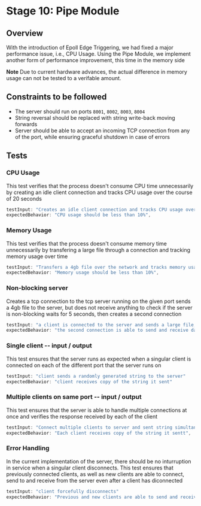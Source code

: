 # Stage 10: Pipe Module 

## Overview
With the introduction of Epoll Edge Triggering, we had fixed a major performance issue, i.e., CPU Usage. Using the Pipe Module, we implement another form of performance improvement, this time in the memory side

**Note**
Due to current hardware advances, the actual difference in memory usage can not be tested to a verifable amount.

## Constraints to be followed 
- The server should run on ports `8001`, `8002`, `8003`, `8004`
- String reversal should be replaced with string write-back moving forwards 
- Server should be able to accept an incoming TCP connection from any of the port, while ensuring graceful shutdown in case of errors

## Tests


### CPU Usage
This test verifies that the process doesn't consume CPU time unnecessarily by creating an idle client connection and tracks CPU usage over the course of 20 seconds
```js
testInput: "Creates an idle client connection and tracks CPU usage over the course of 20 seconds",
expectedBehavior: "CPU usage should be less than 10%",
```

### Memory Usage
This test verifies that the process doesn't consume memory time unnecessarily by transfering a large file through a connection and tracking memory usage over time
```js
testInput: "Transfers a 4gb file over the network and tracks memory usage over time",
expectedBehavior: "Memory usage should be less than 10%",
```

### Non-blocking server
Creates a tcp connection to the tcp server running on the given port sends a 4gb file to the server, but does not receive anything to check if the server is non-blocking waits for 5 seconds, then creates a second connection
```js
testInput: "a client is connected to the server and sends a large file, but does not receive any data from the server. After 30 seconds, a second client is connected to the server, and verifies if the server responds"
expectedBehavior: "the second connection is able to send and receive data from the server"

```

### Single client -- input / output
This test ensures that the server runs as expected when a singular client is connected on each of the different port that the server runs on
```js
testInput: "client sends a randomly generated string to the server"
expectedBehavior: "client receives copy of the string it sent"
```

### Multiple clients on same port -- input / output
This test ensures that the server is able to handle multiple connections at once and verifies the response received by each of the client
```js
testInput: "Connect multiple clients to server and sent string simultaneously",
expectedBehavior: "Each client receives copy of the string it sentt",
```

### Error Handling
In the current implementation of the server, there should be no inturruption in service when a singular client disconnects. This test ensures that previously connected clients, as well as new clients are able to connect, send to and receive from the server even after a client has diconnected
```js
testInput: "client forcefully disconnects"
expectedBehavior: "Previous and new clients are able to send and receive output as expected"
```